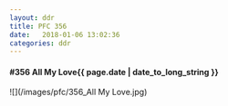 ```yaml
---
layout: ddr
title: PFC 356
date:   2018-01-06 13:02:36
categories: ddr
---
```


#### **#356** All My Love<span class="pull-right">{{ page.date | date_to_long_string }}</span>
![](/images/pfc/356_All My Love.jpg)
